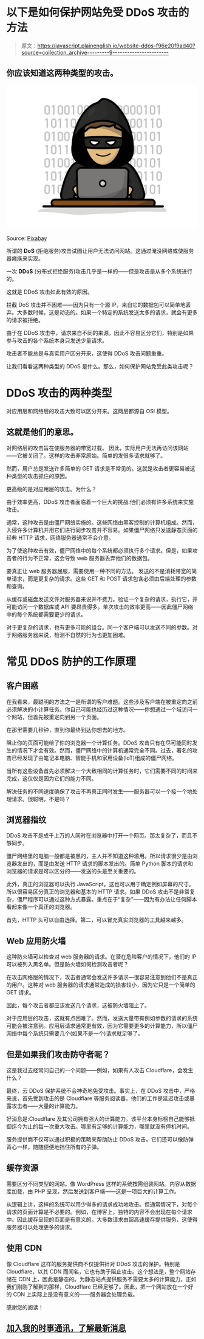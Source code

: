 # 以下是如何保护网站免受 DDoS 攻击的方法

> 原文：<https://javascript.plainenglish.io/website-ddos-f96e20f9ad40?source=collection_archive---------9----------------------->

## 你应该知道这两种类型的攻击。

![](img/08a287e6a139c4391730529c61087cc6.png)

Source: [Pixabay](https://pixabay.com/de/illustrations/hacker-hacking-diebstahl-cyber-5027679/)

所谓的 **DoS** (拒绝服务)攻击试图让用户无法访问网站。这通过淹没网络或使服务器瘫痪来实现。

一次 **DDoS** (分布式拒绝服务)攻击几乎是一样的——但是攻击是从多个系统进行的。

这就是 DDoS 攻击如此有效的原因。

拦截 DoS 攻击并不困难——因为只有一个源 IP，来自它的数据包可以简单地丢弃。大多数时候，这是动态的。如果一个特定的系统发送太多的请求，就会有更多的请求被拒绝。

由于在 DDoS 攻击中，请求来自不同的来源，因此不容易区分它们，特别是如果参与攻击的各个系统本身只发送少量请求。

攻击者不能总是与真实用户区分开来，这使得 DDoS 攻击问题重重。

让我们看看这两种类型的 DDoS 是什么。那么，如何保护网站免受此类攻击呢？

# DDoS 攻击的两种类型

对应用层和网络层的攻击大致可以区分开来。这两层都源自 OSI 模型。

## 这就是他们的意思。

对网络层的攻击旨在使服务器的带宽过载。
因此，实际用户无法再访问该网站——它被关闭了。这样的攻击非常原始。简单的发很多请求就够了。

然而，用户总是发送许多简单的 GET 请求是不常见的。这就是攻击者更容易被这种类型的攻击抓住的原因。

更高级的是对应用层的攻击。为什么？

由于效率更高，DDoS 攻击者面临着一个巨大的挑战:他们必须有许多系统来实施攻击。

通常，这种攻击是由僵尸网络实施的。这些网络由黑客控制的计算机组成。然而，入侵许多计算机并用它们进行同步攻击并不容易。如果僵尸网络只发送静态页面的经典 HTTP 请求，网络服务器通常不会介意。

为了使这种攻击有效，僵尸网络中的每个系统都必须执行多个请求。但是，如果攻击者的行为不正常，这会导致 web 服务器丢弃他们的数据包。

要真正让 web 服务器屈服，需要使用一种不同的方法。
发送的不是消耗带宽的简单请求，而是更复杂的请求。这些 GET 和 POST 请求包含必须由后端处理的参数和查询。

从缓存或磁盘发送文件对服务器来说并不费力。验证一个复杂的请求，执行它，并可能访问一个数据库或 API 要昂贵得多。单次攻击的效率更高——因此僵尸网络中的每个系统都需要更少的请求。

对于更复杂的请求，也有更多可能的组合。同一个客户端可以发送不同的参数。对于网络服务器来说，检测不自然的行为也更加困难。

# 常见 DDoS 防护的工作原理

## 客户困惑

在我看来，最聪明的方法之一是所谓的客户难题。这些涉及客户端在被重定向之前必须解决的小计算任务。你自己可能也经历过这种情况——你想通过一个域访问一个网站，但首先被重定向到另一个页面。

在那里需要几秒钟，直到你最终到达你想去的地方。

阻止你的页面可能给了你的浏览器一个计算任务。DDoS 攻击只有在尽可能同时发生的情况下才会有效。然而，僵尸网络中的计算机通常完全不同。过去，著名的攻击已经发现了由笔记本电脑、智能手机和家用设备(IoT)组成的僵尸网络。

当所有这些设备首先必须解决一个大致相同的计算任务时，它们需要不同的时间来完成，这仅仅是因为它们的能力不同。

解决任务的不同速度确保了攻击不再真正同时发生——服务器可以一个接一个地处理请求。很聪明，不是吗？

## 浏览器指纹

DDoS 攻击不是成千上万的人同时在浏览器中打开一个网页。那太复杂了，而且不够同步。

僵尸网络里的电脑一般都是被黑的，主人并不知道这种滥用。所以请求很少是由浏览器发出的，而是由发送 HTTP 请求的脚本发出的。简单 Python 脚本的请求和浏览器的请求是可以区分的——发送的头是至关重要的。

此外，真正的浏览器可以执行 JavaScript。这也可以用于确定例如屏幕的尺寸。所以很容易区分真正的浏览器和基本的 HTTP 请求。如果 DDoS 攻击不是非常复杂，僵尸程序可以通过这种方式暴露。重点在于“复杂”——因为有办法让任何脚本看起来像一个真正的浏览器。

首先，HTTP 头可以自由选择。第二，可以冒充真实浏览器的工具越来越多。

## Web 应用防火墙

这种防火墙可以检查对 web 服务器的请求。在潜在危险客户的情况下，他们的 IP 可以被列入黑名单。但是防火墙如何检测攻击者呢？

在攻击网络层的情况下，攻击者通常会发送许多请求—很容易注意到他们不是真正的用户。这种对 web 服务器的请求通常造成的损害较小，因为它只是一个简单的 GET 请求。

因此，每个攻击者都应该发送几个请求，这被防火墙阻止了。

对于应用层的攻击，这就有点困难了。然而，发送大量带有例如参数的请求的系统可能会被注意到。应用层请求通常更有效，因为它需要更多的计算能力，所以僵尸网络中每个系统只需要几个(如果不是一个)请求就足够了。

## 但是如果我们攻击防守者呢？

这是我过去经常问自己的一个问题——例如，如果有人攻击 Cloudflare，会发生什么？

最终，云 DDoS 保护系统不会神奇地免受攻击。事实上，在 DDoS 攻击中，严格来说，首先受到攻击的是 Cloudflare 等服务阅读器。他们的工作是延迟攻击或暴露攻击者——大量的计算能力。

好消息是:Cloudflare 及其公司拥有强大的计算能力。该平台本身标榜自己能够抵御迄今为止的每一次重大攻击。哪里有足够的计算能力，哪里就没有停机时间。

服务提供商不仅可以通过积极的策略来帮助防止 DDoS 攻击。它们还可以像防弹背心一样，随随便便地挡住所有的子弹。

## 缓存资源

需要区分不同类型的网站。像 WordPress 这样的系统按需组装网站。内容从数据库加载，由 PHP 呈现，然后发送到客户端——这是一项巨大的计算工作。

从逻辑上讲，这样的系统可以用少得多的请求成功地攻击。但通常情况下，对每个请求的页面计算是不必要的。例如，在博客上，独特的内容不会出现在每个请求中。因此缓存呈现的页面是有意义的。大多数请求由超高速缓存提供服务，这使得服务器可以处理更多的请求。

## 使用 CDN

像 Cloudflare 这样的服务提供商不仅提供针对 DDoS 攻击的保护。特别是 Cloudflare，以其 CDN 而闻名，它也有助于阻止攻击。这个想法是，整个网站存储在 CDN 上，因此是静态的。为静态站点提供服务不需要太多的计算能力，正如我们刚刚了解到的那样，Cloudflare 已经足够了。因此，把一个网站放在一个好的 CDN 上实际上是没有意义的——服务器会处理负载。

感谢您的阅读！

## [加入我的时事通讯，了解最新消息](http://eepurl.com/hacY0v)